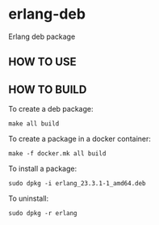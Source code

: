 erlang-deb
==========

Erlang deb package

HOW TO USE
----------


HOW TO BUILD
------------

To create a deb package:

    make all build

To create a package in a docker container:

    make -f docker.mk all build

To install a package:

    sudo dpkg -i erlang_23.3.1-1_amd64.deb

To uninstall:

    sudo dpkg -r erlang
